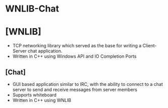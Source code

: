 # WNLIB-Chat

# [WNLIB]
- TCP networking library which served as the base for writing a Client-Server chat application.
- Written in C++ using Windows API and IO Completion Ports

## [Chat]
- GUI based application similar to IRC, with the ability to connect to a chat server to send and receive
messages from server members
- Supports whiteboard
- Written in C++ using WNLIB
